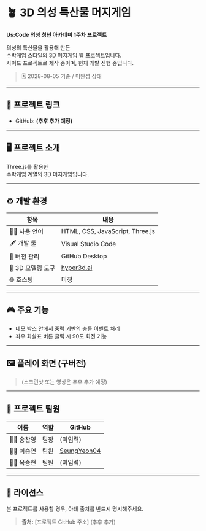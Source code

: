 # 🪴 3D 의성 특산물 머지게임

**Us:Code 의성 청년 아카데미 1주차 프로젝트**

의성의 특산물을 활용해 만든  
수박게임 스타일의 3D 머지게임 웹 프로젝트입니다.  
사이드 프로젝트로 제작 중이며, 현재 개발 진행 중입니다.  
> 🗓️ 2028-08-05 기준 / 미완성 상태

---

## 🔗 프로젝트 링크

- GitHub: **(추후 추가 예정)**

---

## 🖥️ 프로젝트 소개

Three.js를 활용한  
수박게임 계열의 3D 머지게임입니다.

---

## ⚙️ 개발 환경

| 항목             | 내용                               |
|------------------|------------------------------------|
| 🧑‍💻 사용 언어     | HTML, CSS, JavaScript, Three.js     |
| 🖋 개발 툴       | Visual Studio Code                 |
| 📁 버전 관리      | GitHub Desktop                     |
| 🧩 3D 모델링 도구 | [hyper3d.ai](https://hyper3d.ai/) |
| 🌐 호스팅         | 미정                               |

---

## 🎮 주요 기능

- 네모 박스 안에서 중력 기반의 충돌 이벤트 처리  
- 좌우 화살표 버튼 클릭 시 90도 회전 기능  

---

## 🖼️ 플레이 화면 (구버전)

> (스크린샷 또는 영상은 추후 추가 예정)

---

## 🌱 프로젝트 팀원

| 이름         | 역할    | GitHub                                         |
|--------------|---------|------------------------------------------------|
| 👨‍💻 송찬영     | 팀장    | (미입력)                                      |
| 👩‍💻 이승연     | 팀원    | [SeungYeon04](https://github.com/SeungYeon04) |
| 👨‍💻 옥승현     | 팀원    | (미입력)                                      |

---

## 📜 라이선스

본 프로젝트를 사용할 경우, 아래 출처를 반드시 명시해주세요.  
> **출처:** [프로젝트 GitHub 주소] (추후 추가)
